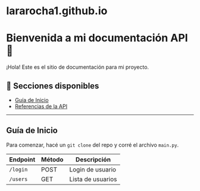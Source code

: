 
# lararocha1.github.io

# Bienvenida a mi documentación API 🚀

¡Hola! Este es el sitio de documentación para mi proyecto.

## 📘 Secciones disponibles

- [Guía de Inicio](#guía-de-inicio)
- [Referencias de la API](#referencias-de-la-api)

---

## Guía de Inicio

Para comenzar, hacé un `git clone` del repo y corré el archivo `main.py`.

| Endpoint | Método | Descripción       |
| -------- | ------ | ----------------- |
| `/login` | POST   | Login de usuario  |
| `/users` | GET    | Lista de usuarios |
